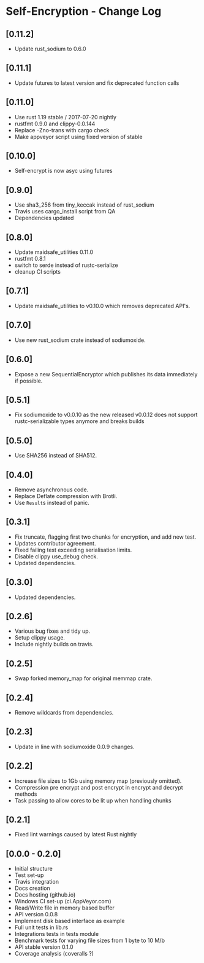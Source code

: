 # Self-Encryption - Change Log

## [0.11.2]
- Update rust_sodium to 0.6.0

## [0.11.1]
- Update futures to latest version and fix deprecated function calls

## [0.11.0]
- Use rust 1.19 stable / 2017-07-20 nightly
- rustfmt 0.9.0 and clippy-0.0.144
- Replace -Zno-trans with cargo check
- Make appveyor script using fixed version of stable

## [0.10.0]
- Self-encrypt is now asyc using futures

## [0.9.0]
- Use sha3_256 from tiny_keccak instead of rust_sodium
- Travis uses cargo_install script from QA
- Dependencies updated

## [0.8.0]
- Update maidsafe_utilities 0.11.0
- rustfmt 0.8.1
- switch to serde instead of rustc-serialize
- cleanup CI scripts

## [0.7.1]
- Update maidsafe_utilities to v0.10.0 which removes deprecated API's.

## [0.7.0]
- Use new rust_sodium crate instead of sodiumoxide.

## [0.6.0]
- Expose a new SequentialEncryptor which publishes its data immediately if possible.

## [0.5.1]
- Fix sodiumoxide to v0.0.10 as the new released v0.0.12 does not support rustc-serializable types anymore and breaks builds

## [0.5.0]
- Use SHA256 instead of SHA512.

## [0.4.0]
- Remove asynchronous code.
- Replace Deflate compression with Brotli.
- Use `Result`s instead of panic.

## [0.3.1]
- Fix truncate, flagging first two chunks for encryption, and add new test.
- Updates contributor agreement.
- Fixed failing test exceeding serialisation limits.
- Disable clippy use_debug check.
- Updated dependencies.

## [0.3.0]
- Updated dependencies.

## [0.2.6]
- Various bug fixes and tidy up.
- Setup clippy usage.
- Include nightly builds on travis.

## [0.2.5]
- Swap forked memory_map for original memmap crate.

## [0.2.4]
- Remove wildcards from dependencies.

## [0.2.3]
- Update in line with sodiumoxide 0.0.9 changes.

## [0.2.2]
- Increase file sizes to 1Gb using memory map (previously omitted).
- Compression pre encrypt and post encrypt in encrypt and decrypt methods
- Task passing to allow cores to be lit up when handling chunks

## [0.2.1]
- Fixed lint warnings caused by latest Rust nightly

## [0.0.0 - 0.2.0]
- Initial structure
- Test set-up
- Travis integration
- Docs creation
- Docs hosting (github.io)
- Windows CI set-up (ci.AppVeyor.com)
- Read/Write file in memory based buffer
- API version 0.0.8
- Implement disk based interface as example
- Full unit tests in lib.rs
- Integrations tests in tests module
- Benchmark tests for varying file sizes from 1 byte to 10 M/b
- API stable version 0.1.0
- Coverage analysis (coveralls ?)
